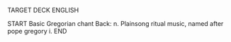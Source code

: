 TARGET DECK
ENGLISH

START
Basic
Gregorian chant
Back: n. Plainsong ritual music, named after pope gregory i.
END
